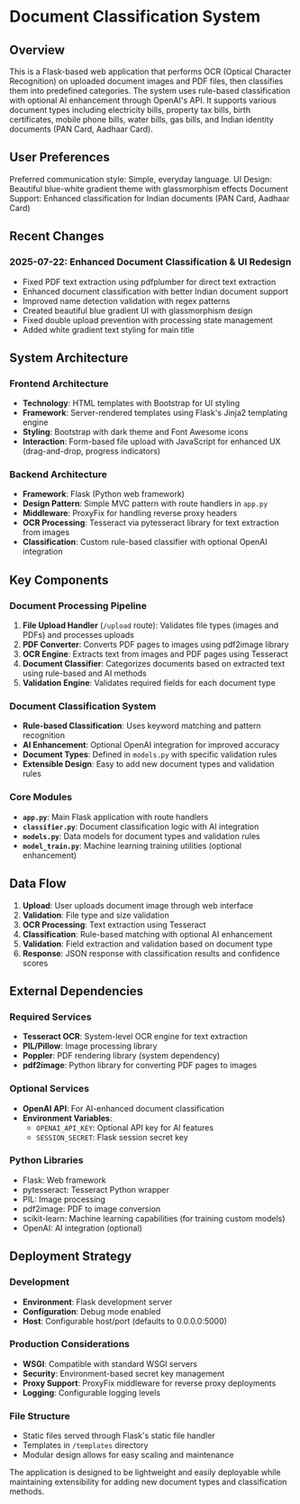 # Document Classification System

## Overview

This is a Flask-based web application that performs OCR (Optical Character Recognition) on uploaded document images and PDF files, then classifies them into predefined categories. The system uses rule-based classification with optional AI enhancement through OpenAI's API. It supports various document types including electricity bills, property tax bills, birth certificates, mobile phone bills, water bills, gas bills, and Indian identity documents (PAN Card, Aadhaar Card).

## User Preferences

Preferred communication style: Simple, everyday language.
UI Design: Beautiful blue-white gradient theme with glassmorphism effects
Document Support: Enhanced classification for Indian documents (PAN Card, Aadhaar Card)

## Recent Changes

### 2025-07-22: Enhanced Document Classification & UI Redesign
- Fixed PDF text extraction using pdfplumber for direct text extraction
- Enhanced document classification with better Indian document support
- Improved name detection validation with regex patterns
- Created beautiful blue gradient UI with glassmorphism design
- Fixed double upload prevention with processing state management
- Added white gradient text styling for main title

## System Architecture

### Frontend Architecture
- **Technology**: HTML templates with Bootstrap for UI styling
- **Framework**: Server-rendered templates using Flask's Jinja2 templating engine
- **Styling**: Bootstrap with dark theme and Font Awesome icons
- **Interaction**: Form-based file upload with JavaScript for enhanced UX (drag-and-drop, progress indicators)

### Backend Architecture
- **Framework**: Flask (Python web framework)
- **Design Pattern**: Simple MVC pattern with route handlers in `app.py`
- **Middleware**: ProxyFix for handling reverse proxy headers
- **OCR Processing**: Tesseract via pytesseract library for text extraction from images
- **Classification**: Custom rule-based classifier with optional OpenAI integration

## Key Components

### Document Processing Pipeline
1. **File Upload Handler** (`/upload` route): Validates file types (images and PDFs) and processes uploads
2. **PDF Converter**: Converts PDF pages to images using pdf2image library
3. **OCR Engine**: Extracts text from images and PDF pages using Tesseract
4. **Document Classifier**: Categorizes documents based on extracted text using rule-based and AI methods
5. **Validation Engine**: Validates required fields for each document type

### Document Classification System
- **Rule-based Classification**: Uses keyword matching and pattern recognition
- **AI Enhancement**: Optional OpenAI integration for improved accuracy
- **Document Types**: Defined in `models.py` with specific validation rules
- **Extensible Design**: Easy to add new document types and validation rules

### Core Modules
- **`app.py`**: Main Flask application with route handlers
- **`classifier.py`**: Document classification logic with AI integration
- **`models.py`**: Data models for document types and validation rules
- **`model_train.py`**: Machine learning training utilities (optional enhancement)

## Data Flow

1. **Upload**: User uploads document image through web interface
2. **Validation**: File type and size validation
3. **OCR Processing**: Text extraction using Tesseract
4. **Classification**: Rule-based matching with optional AI enhancement
5. **Validation**: Field extraction and validation based on document type
6. **Response**: JSON response with classification results and confidence scores

## External Dependencies

### Required Services
- **Tesseract OCR**: System-level OCR engine for text extraction
- **PIL/Pillow**: Image processing library
- **Poppler**: PDF rendering library (system dependency)
- **pdf2image**: Python library for converting PDF pages to images

### Optional Services
- **OpenAI API**: For AI-enhanced document classification
- **Environment Variables**: 
  - `OPENAI_API_KEY`: Optional API key for AI features
  - `SESSION_SECRET`: Flask session secret key

### Python Libraries
- Flask: Web framework
- pytesseract: Tesseract Python wrapper
- PIL: Image processing
- pdf2image: PDF to image conversion
- scikit-learn: Machine learning capabilities (for training custom models)
- OpenAI: AI integration (optional)

## Deployment Strategy

### Development
- **Environment**: Flask development server
- **Configuration**: Debug mode enabled
- **Host**: Configurable host/port (defaults to 0.0.0.0:5000)

### Production Considerations
- **WSGI**: Compatible with standard WSGI servers
- **Security**: Environment-based secret key management
- **Proxy Support**: ProxyFix middleware for reverse proxy deployments
- **Logging**: Configurable logging levels

### File Structure
- Static files served through Flask's static file handler
- Templates in `/templates` directory
- Modular design allows for easy scaling and maintenance

The application is designed to be lightweight and easily deployable while maintaining extensibility for adding new document types and classification methods.